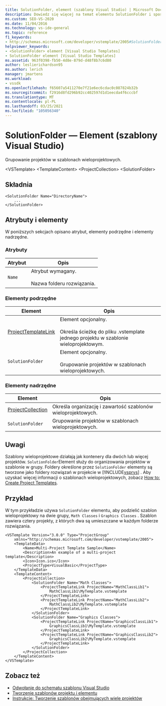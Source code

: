 ```yaml
---
title: SolutionFolder, element (szablony Visual Studio) | Microsoft Docs
description: Dowiedz się więcej na temat elementu SolutionFolder i sposobu grupowania projektów w szablonach wieloprojektowych.
ms.custom: SEO-VS-2020
ms.date: 11/04/2016
ms.technology: vs-ide-general
ms.topic: reference
f1_keywords:
- http://schemas.microsoft.com/developer/vstemplate/2005#SolutionFolder
helpviewer_keywords:
- <SolutionFolder> element [Visual Studio Templates]
- SolutionFolder element [Visual Studio Templates]
ms.assetid: 963f0398-fb50-4d8e-879d-d48f8b7c6d80
author: leslierichardson95
ms.author: lerich
manager: jmartens
ms.workload:
- vssdk
ms.openlocfilehash: f65607a5411270e7f21e6ec6cdac0c087824b32b
ms.sourcegitcommit: f2916d8fd296b92cc402597d1d1eecda4f6cccbf
ms.translationtype: MT
ms.contentlocale: pl-PL
ms.lasthandoff: 03/25/2021
ms.locfileid: "105056340"
---
```

# <a name="solutionfolder-element-visual-studio-templates"></a>SolutionFolder — Element (szablony Visual Studio)
Grupowanie projektów w szablonach wieloprojektowych.

 \<VSTemplate> \<TemplateContent>
 \<ProjectCollection>
 \<SolutionFolder>

## <a name="syntax"></a>Składnia

```
<SolutionFolder Name="DirectoryName">
    ...
</SolutionFolder>
```

## <a name="attributes-and-elements"></a>Atrybuty i elementy
 W poniższych sekcjach opisano atrybut, elementy podrzędne i elementy nadrzędne.

### <a name="attributes"></a>Atrybuty

|Atrybut|Opis|
|---------------|-----------------|
|`Name`|Atrybut wymagany.<br /><br /> Nazwa folderu rozwiązania.|

### <a name="child-elements"></a>Elementy podrzędne

|Element|Opis|
|-------------|-----------------|
|[ProjectTemplateLink](../extensibility/projecttemplatelink-element-visual-studio-templates.md)|Element opcjonalny.<br /><br /> Określa ścieżkę do pliku .vstemplate jednego projektu w szablonie wieloprojektowym.|
|`SolutionFolder`|Element opcjonalny.<br /><br /> Grupowanie projektów w szablonach wieloprojektowych.|

### <a name="parent-elements"></a>Elementy nadrzędne

|Element|Opis|
|-------------|-----------------|
|[ProjectCollection](../extensibility/projectcollection-element-visual-studio-templates.md)|Określa organizację i zawartość szablonów wieloprojektowych.|
|`SolutionFolder`|Grupowanie projektów w szablonach wieloprojektowych.|

## <a name="remarks"></a>Uwagi
 Szablony wieloprojektowe działają jak kontenery dla dwóch lub więcej projektów. `SolutionFolder`Element służy do organizowania projektów w szablonie w grupy. Foldery określone przez `SolutionFolder` elementy są tworzone jako foldery rozwiązań w projekcie w [!INCLUDE[vsprvs](../code-quality/includes/vsprvs_md.md)] . Aby uzyskać więcej informacji o szablonach wieloprojektowych, zobacz [How to: Create Project Templates](../ide/how-to-create-multi-project-templates.md).

## <a name="example"></a>Przykład
 W tym przykładzie używa `SolutionFolder` elementu, aby podzielić szablon wieloprojektowy na dwie grupy, `Math Classes` i `Graphics Classes` . Szablon zawiera cztery projekty, z których dwa są umieszczane w każdym folderze rozwiązania.

```
<VSTemplate Version="3.0.0" Type="ProjectGroup"
    xmlns="http://schemas.microsoft.com/developer/vstemplate/2005">
    <TemplateData>
        <Name>Multi-Project Template Sample</Name>
        <Description>An example of a multi-project template</Description>
        <Icon>Icon.ico</Icon>
        <ProjectType>VisualBasic</ProjectType>
    </TemplateData>
    <TemplateContent>
        <ProjectCollection>
            <SolutionFolder Name="Math Classes">
                <ProjectTemplateLink ProjectName="MathClassLib1">
                    MathClassLib1\MyTemplate.vstemplate
                </ProjectTemplateLink>
                <ProjectTemplateLink ProjectName="MathClassLib2">
                    MathClassLib2\MyTemplate.vstemplate
                </ProjectTemplateLink>
            </SolutionFolder>
            <SolutionFolder Name="Graphics Classes">
                <ProjectTemplateLink ProjectName="GraphicsClassLib1">
                    GraphicsClassLib1\MyTemplate.vstemplate
                </ProjectTemplateLink>
                <ProjectTemplateLink ProjectName="GraphicsClassLib2">
                    GraphicsClassLib2\MyTemplate.vstemplate
                </ProjectTemplateLink>
            </SolutionFolder>
        </ProjectCollection>
    </TemplateContent>
</VSTemplate>
```

## <a name="see-also"></a>Zobacz też
- [Odwołanie do schematu szablonu Visual Studio](../extensibility/visual-studio-template-schema-reference.md)
- [Tworzenie szablonów projektu i elementu](../ide/creating-project-and-item-templates.md)
- [Instrukcje: Tworzenie szablonów obejmujących wiele projektów](../ide/how-to-create-multi-project-templates.md)
